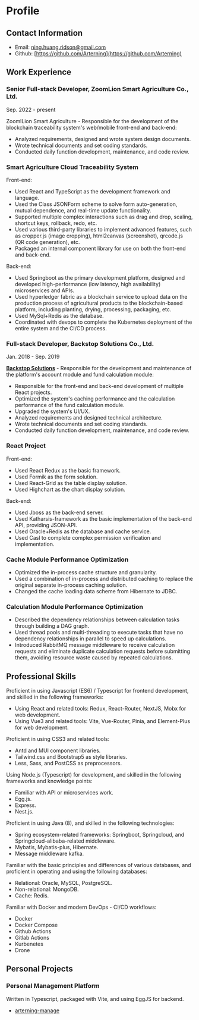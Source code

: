 # Profile

## **Contact Information**

- Email: [ning.huang.ridson@gmail.com](mailto:ning.huang.ridson@gmail.com)
- Github: [https://github.com/Arterning](https://github.com/Arterning)

## **Work Experience**

### **Senior Full-stack Developer, ZoomLion Smart Agriculture Co., Ltd.**

Sep. 2022 - present

ZoomlLion Smart Agriculture - Responsible for the development of the blockchain traceability system's web/mobile front-end and back-end:

- Analyzed requirements, designed and wrote system design documents.
- Wrote technical documents and set coding standards.
- Conducted daily function development, maintenance, and code review.

### **Smart Agriculture Cloud Traceability System**

Front-end:

- Used React and TypeScript as the development framework and language.
- Used the Class JSONForm scheme to solve form auto-generation, mutual dependence, and real-time update functionality.
- Supported multiple complex interactions such as drag and drop, scaling, shortcut keys, rollback, redo, etc.
- Used various third-party libraries to implement advanced features, such as cropper.js (image cropping), html2canvas (screenshot), qrcode.js (QR code generation), etc.
- Packaged an internal component library for use on both the front-end and back-end.

Back-end:

- Used Springboot as the primary development platform, designed and developed high-performance (low latency, high availability) microservices and APIs.
- Used hyperledger fabric as a blockchain service to upload data on the production process of agricultural products to the blockchain-based platform, including planting, drying, processing, packaging, etc.
- Used MySql+Redis as the database.
- Coordinated with devops to complete the Kubernetes deployment of the entire system and the CI/CD process.

### **Full-stack Developer, Backstop Solutions Co., Ltd.**

Jan. 2018 - Sep. 2019

**[Backstop Solutions](https://www.backstopsolutions.com/about-backstop)** - Responsible for the development and maintenance of the platform's account module and fund calculation module:

- Responsible for the front-end and back-end development of multiple React projects.
- Optimized the system's caching performance and the calculation performance of the fund calculation module.
- Upgraded the system's UI/UX.
- Analyzed requirements and designed technical architecture.
- Wrote technical documents and set coding standards.
- Conducted daily function development, maintenance, and code review.

### **React Project**

Front-end:

- Used React Redux as the basic framework.
- Used Formik as the form solution.
- Used React-Grid as the table display solution.
- Used Highchart as the chart display solution.

Back-end:

- Used Jboss as the back-end server.
- Used Katharsis-framework as the basic implementation of the back-end API, providing JSON-API.
- Used Oracle+Redis as the database and cache service.
- Used Casl to complete complex permission verification and implementation.

### **Cache Module Performance Optimization**

- Optimized the in-process cache structure and granularity.
- Used a combination of in-process and distributed caching to replace the original separate in-process caching solution.
- Changed the cache loading data scheme from Hibernate to JDBC.

### **Calculation Module Performance Optimization**

- Described the dependency relationships between calculation tasks through building a DAG graph.
- Used thread pools and multi-threading to execute tasks that have no dependency relationships in parallel to speed up calculations.
- Introduced RabbitMQ message middleware to receive calculation requests and eliminate duplicate calculation requests before submitting them, avoiding resource waste caused by repeated calculations.

## **Professional Skills**

Proficient in using Javascript (ES6) / Typescript for frontend development, and skilled in the following frameworks:

- Using React and related tools: Redux, React-Router, NextJS, Mobx for web development.
- Using Vue3 and related tools: Vite, Vue-Router, Pinia, and Element-Plus for web development.

Proficient in using CSS3 and related tools:

- Antd and MUI component libraries.
- Tailwind.css and Bootstrap5 as style libraries.
- Less, Sass, and PostCSS as preprocessors.

Using Node.js (Typescript) for development, and skilled in the following frameworks and knowledge points:

- Familiar with API or microservices work.
- Egg.js.
- Express.
- Nest.js.

Proficient in using Java (8), and skilled in the following technologies:

- Spring ecosystem-related frameworks: Springboot, Springcloud, and Springcloud-alibaba-related middleware.
- Mybatis, Mybatis-plus, Hibernate.
- Message middleware kafka.

Familiar with the basic principles and differences of various databases, and proficient in operating and using the following databases:

- Relational: Oracle, MySQL, PostgreSQL.
- Non-relational: MongoDB.
- Cache: Redis.

Familiar with Docker and modern DevOps - CI/CD workflows:

- Docker
- Docker Compose
- Github Actions
- Gitlab Actions
- Kurbenetes
- Drone

## **Personal Projects**

### **Personal Management Platform**

Written in Typescript, packaged with Vite, and using EggJS for backend.

- [arterning-manage](https://github.com/Arterning/arterning-manage)
